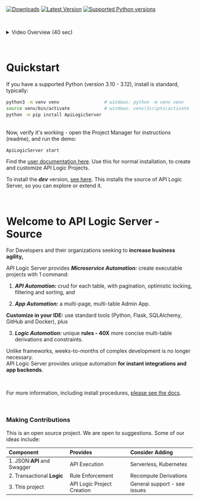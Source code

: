 [![Downloads](https://pepy.tech/badge/apilogicserver)](https://pepy.tech/project/apilogicserver)
[![Latest Version](https://img.shields.io/pypi/v/apilogicserver.svg)](https://pypi.python.org/pypi/apilogicserver/)
[![Supported Python versions](https://img.shields.io/pypi/pyversions/apilogicserver.svg)](https://pypi.python.org/pypi/apilogicserver/)

&nbsp;

<details markdown>

<summary>Video Overview (40 sec)</summary>

&nbsp;

See how **Microservice Automation** creates and runs a microservice - a multi-page app, and an API. 

* Here is a microservice -- api and admin app -- **created / running in 5 seconds**

    * It would be similar for your databases

* Then, customize in your IDE with Python and **Logic Automation:** spreadsheet-like rules

[![GenAI Automation](https://raw.githubusercontent.com/ApiLogicServer/Docs/main/docs/images/sample-ai/copilot/genai-automation-video.png)](https://www.youtube.com/watch?v=LSh7mqGiT0k&t=5s "Microservice Automation")

</details>

&nbsp;

# Quickstart

If you have a supported Python (version 3.10 - 3.12), install is standard, typically:

```bash title="Install API Logic Server in a Virtual Environment"
python3 -m venv venv                 # windows: python -m venv venv
source venv/bin/activate             # windows: venv\Scripts\activate
python -m pip install ApiLogicServer
```

<br>Now, verify it's working - open the Project Manager for instructions (readme), and run the demo:

```bash title="Start Manager"
ApiLogicServer start
```

Find the [user documentation here](https://apilogicserver.github.io/Docs/).  Use this for normal installation, to create and customize API Logic Projects.

To install the ***dev*** version, [see here](https://apilogicserver.github.io/Docs/Architecture-Internals).  This installs the source of API Logic Server, so you can explore or extend it.

&nbsp;

# Welcome to API Logic Server - Source

For Developers and their organizations seeking to **increase business agility,**

API Logic Server provides ***Microservice Automation:*** create executable projects with 1 command:

1. ***API Automation:*** crud for each table, with pagination, optimistic locking, filtering and sorting, and

2. ***App Automation:*** a multi-page, multi-table Admin App.  <br>

**Customize in your IDE:** use standard tools (Python, Flask, SQLAlchemy, GitHub and Docker), plus<br>

3. ***Logic Automation:*** unique **rules - 40X** more concise multi-table derivations and constraints.

Unlike frameworks, weeks-to-months of complex development is no longer necessary.  <br>
API Logic Server provides unique automation **for instant integrations and app backends**.


&nbsp;

For more information, including install procedures, [please see the docs](https://apilogicserver.github.io/Docs/).

&nbsp;

### Making Contributions

This is an open source project.  We are open to suggestions.  Some of our ideas include:

| Component           | Provides         | Consider Adding                                                                |
|:---------------------------|:-----------------|:-------------------------------------------------------------------------------|
| 1. JSON:**API** and Swagger | API Execution    | Serverless, Kubernetes        | 
| 2. Transactional **Logic**   | Rule Enforcement | Recompute Derivations        |
| 3. This project | API Logic Project Creation | General support - see issues |

&nbsp; 

